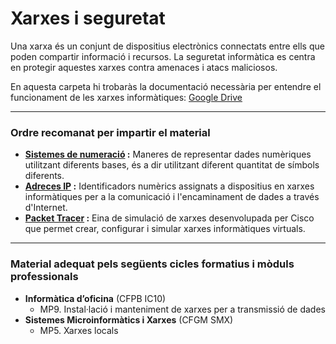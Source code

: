 # Xarxes i seguretat

Una xarxa és un conjunt de dispositius electrònics connectats entre ells que poden compartir informació i recursos. La seguretat informàtica es centra en protegir aquestes xarxes contra amenaces i atacs maliciosos.

En aquesta carpeta hi trobaràs la documentació necessària per entendre el funcionament de les xarxes informàtiques: <a href="https://drive.google.com/drive/folders/1FEXW5WTvAY3Nf-AbEvSNVBl3iklYqX7q?usp=drive_link" target="_blank">Google Drive</a>

---

### Ordre recomanat per impartir el material

- **[Sistemes de numeració](https://github.com/xbaubes/XarxesISeguretat/tree/main/Sistemes-numeracio) :** Maneres de representar dades numèriques utilitzant diferents bases, és a dir utilitzant diferent quantitat de símbols diferents.
- **[Adreces IP](https://github.com/xbaubes/XarxesISeguretat/tree/main/Adreca-IP) :** Identificadors numèrics assignats a dispositius en xarxes informàtiques per a la comunicació i l'encaminament de dades a través d'Internet.
- **[Packet Tracer](https://github.com/xbaubes/XarxesISeguretat/tree/main/Packet-tracer) :** Eina de simulació de xarxes desenvolupada per Cisco que permet crear, configurar i simular xarxes informàtiques virtuals.

---

### Material adequat pels següents cicles formatius i mòduls professionals

  - **Informàtica d’oficina** (CFPB IC10)  
     - MP9. Instal·lació i manteniment de xarxes per a transmissió de dades
  - **Sistemes Microinformàtics i Xarxes** (CFGM SMX)  
     - MP5. Xarxes locals
